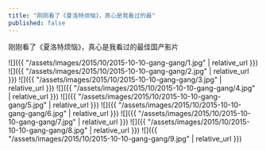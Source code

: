 ```yaml
---
title: "刚刚看了《夏洛特烦恼》，真心是我看过的最"
published: false
---
```

刚刚看了《夏洛特烦恼》，真心是我看过的最佳国产影片



![]({{ "/assets/images/2015/10/2015-10-10-gang-gang/1.jpg" | relative_url }})
![]({{ "/assets/images/2015/10/2015-10-10-gang-gang/2.jpg" | relative_url }})
![]({{ "/assets/images/2015/10/2015-10-10-gang-gang/3.jpg" | relative_url }})
![]({{ "/assets/images/2015/10/2015-10-10-gang-gang/4.jpg" | relative_url }})
![]({{ "/assets/images/2015/10/2015-10-10-gang-gang/5.jpg" | relative_url }})
![]({{ "/assets/images/2015/10/2015-10-10-gang-gang/6.jpg" | relative_url }})
![]({{ "/assets/images/2015/10/2015-10-10-gang-gang/7.jpg" | relative_url }})
![]({{ "/assets/images/2015/10/2015-10-10-gang-gang/8.jpg" | relative_url }})
![]({{ "/assets/images/2015/10/2015-10-10-gang-gang/9.jpg" | relative_url }})
